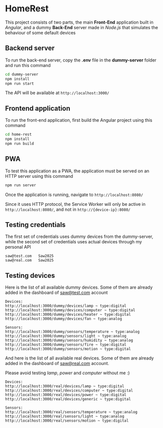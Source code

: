 # HomeRest

This project consists of two parts, the main **Front-End** application built in _Angular_, and a dummy **Back-End** server made in _Node.js_ that simulates the behaviour of some default devices

## Backend server

To run the back-end server, copy the **.env** file in the **dummy-server** folder and run this command

```bash
cd dummy-server
npm install
npm run start
```
The API will be available at `http://localhost:3000/`

## Frontend application

To run the front-end application, first build the Angular project using this command

```bash
cd home-rest
npm install
npm run build
```

## PWA

To test this application as a PWA, the application must be served on an HTTP server using this command

```bash
npm run server
```

Once the application is running, navigate to `http://localhost:8080/` 

Since it uses HTTP protocol, the Service Worker will only be active in `http://localhost:8080/`, and not in `http://{device-ip}:8080/`


## Testing credentials

The first set of credentials uses dummy devices from the dummy-server, while the second set of credentials uses actual devices through my personal API
```
saw@test.com   Saw2025
saw@real.com   Saw2025
```

## Testing devices

Here is the list of all available dummy devices. Some of them are already added in the dashboard of saw@test.com account
```
Devices:
http://localhost:3000/dummy/devices/lamp ~ type:digital
http://localhost:3000/dummy/devices/computer ~ type:digital
http://localhost:3000/dummy/devices/heater ~ type:digital
http://localhost:3000/dummy/devices/fan ~ type:analog

Sensors:
http://localhost:3000/dummy/sensors/temperature ~ type:analog
http://localhost:3000/dummy/sensors/light ~ type:analog
http://localhost:3000/dummy/sensors/humidity ~ type:analog
http://localhost:3000/dummy/sensors/fire ~ type:digital
http://localhost:3000/dummy/sensors/motion ~ type:digital
```

And here is the list of all available real devices. Some of them are already added in the dashboard of saw@real.com account.

Please avoid testing _lamp_, _power_ and _computer_ without me :)
```
Devices:
http://localhost:3000/real/devices/lamp ~ type:digital
http://localhost:3000/real/devices/computer ~ type:digital
http://localhost:3000/real/devices/power ~ type:digital
http://localhost:3000/real/devices/generic ~ type:digital

Sensors:
http://localhost:3000/real/sensors/temperature ~ type:analog
http://localhost:3000/real/sensors/light ~ type:analog
http://localhost:3000/real/sensors/motion ~ type:digital
```